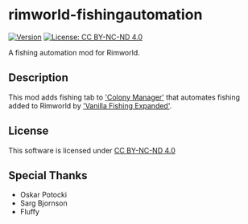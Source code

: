 # rimworld-fishingautomation
[![Version](https://img.shields.io/badge/Rimworld-1.2-green.svg)](http://rimworldgame.com/)
[![License: CC BY-NC-ND 4.0](https://img.shields.io/badge/License-CC%20BY--NC--ND%204.0-blue.svg)](https://creativecommons.org/licenses/by-nc-nd/4.0/)

A fishing automation mod for Rimworld.

## Description
This mod adds fishing tab to ['Colony Manager'](https://steamcommunity.com/sharedfiles/filedetails/?id=715565262) that automates fishing added to Rimworld by ['Vanilla Fishing Expanded'](https://steamcommunity.com/sharedfiles/filedetails/?id=1914064942&searchtext=fishing).

## License
This software is licensed under [CC BY-NC-ND 4.0](https://creativecommons.org/licenses/by-nc-nd/4.0/)

## Special Thanks
- Oskar Potocki
- Sarg Bjornson
- Fluffy